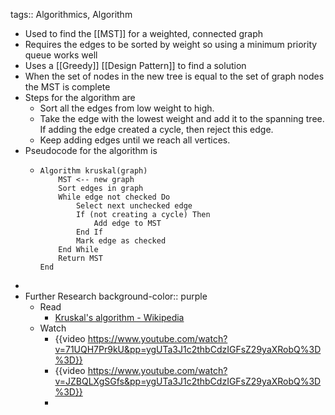 tags:: Algorithmics, Algorithm

- Used to find the [[MST]] for a weighted, connected graph
- Requires the edges to be sorted by weight so using a minimum priority queue works well
- Uses a [[Greedy]] [[Design Pattern]] to find a solution
- When the set of nodes in the new tree is equal to the set of graph nodes the MST is complete
- Steps for the algorithm are
	- Sort all the edges from low weight to high.
	- Take the edge with the lowest weight and add it to the spanning tree. If adding the edge created a cycle, then reject this edge.
	- Keep adding edges until we reach all vertices.
- Pseudocode for the algorithm is
	- ```
	  Algorithm kruskal(graph)
	      MST <-- new graph
	      Sort edges in graph
	      While edge not checked Do
	          Select next unchecked edge
	          If (not creating a cycle) Then
	              Add edge to MST
	          End If
	          Mark edge as checked
	      End While
	      Return MST
	  End
	  ```
-
- Further Research
  background-color:: purple
	- Read
		- [Kruskal's algorithm - Wikipedia](https://en.wikipedia.org/wiki/Kruskal%27s_algorithm)
	- Watch
		- {{video https://www.youtube.com/watch?v=71UQH7Pr9kU&pp=ygUTa3J1c2thbCdzIGFsZ29yaXRobQ%3D%3D}}
		- {{video https://www.youtube.com/watch?v=JZBQLXgSGfs&pp=ygUTa3J1c2thbCdzIGFsZ29yaXRobQ%3D%3D}}
		-